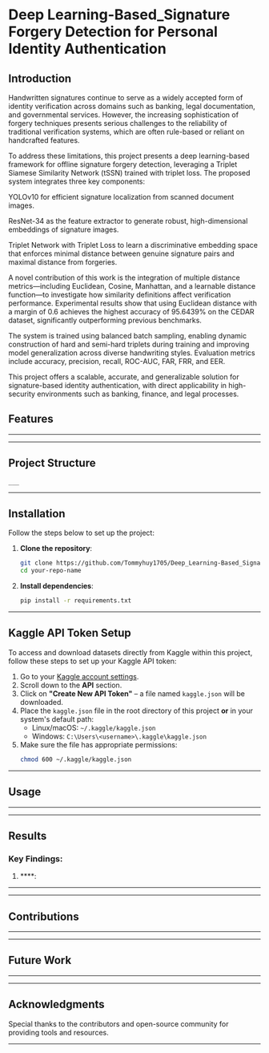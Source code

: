 # Deep Learning-Based_Signature Forgery Detection for Personal Identity Authentication
## Introduction  

Handwritten signatures continue to serve as a widely accepted form of identity verification across domains such as banking, legal documentation, and governmental services. However, the increasing sophistication of forgery techniques presents serious challenges to the reliability of traditional verification systems, which are often rule-based or reliant on handcrafted features.

To address these limitations, this project presents a deep learning-based framework for offline signature forgery detection, leveraging a Triplet Siamese Similarity Network (tSSN) trained with triplet loss. The proposed system integrates three key components:

YOLOv10 for efficient signature localization from scanned document images.

ResNet-34 as the feature extractor to generate robust, high-dimensional embeddings of signature images.

Triplet Network with Triplet Loss to learn a discriminative embedding space that enforces minimal distance between genuine signature pairs and maximal distance from forgeries.

A novel contribution of this work is the integration of multiple distance metrics—including Euclidean, Cosine, Manhattan, and a learnable distance function—to investigate how similarity definitions affect verification performance. Experimental results show that using Euclidean distance with a margin of 0.6 achieves the highest accuracy of 95.6439% on the CEDAR dataset, significantly outperforming previous benchmarks.

The system is trained using balanced batch sampling, enabling dynamic construction of hard and semi-hard triplets during training and improving model generalization across diverse handwriting styles. Evaluation metrics include accuracy, precision, recall, ROC-AUC, FAR, FRR, and EER.

This project offers a scalable, accurate, and generalizable solution for signature-based identity authentication, with direct applicability in high-security environments such as banking, finance, and legal processes.

## **Features**
___

---

## Project Structure  
```plaintext
___
```

---

## **Installation**
Follow the steps below to set up the project:

1. **Clone the repository**:  
   ```bash
   git clone https://github.com/Tommyhuy1705/Deep_Learning-Based_Signature_Forgery_Detection_for_Personal_Identity_Authentication.git
   cd your-repo-name
   ```

2. **Install dependencies**:  
   ```bash
   pip install -r requirements.txt
   ```

---

## **Kaggle API Token Setup**

To access and download datasets directly from Kaggle within this project, follow these steps to set up your Kaggle API token:

1. Go to your [Kaggle account settings](https://www.kaggle.com/account).
2. Scroll down to the **API** section.
3. Click on **"Create New API Token"** – a file named `kaggle.json` will be downloaded.
4. Place the `kaggle.json` file in the root directory of this project **or** in your system's default path:  
   - Linux/macOS: `~/.kaggle/kaggle.json`  
   - Windows: `C:\Users\<username>\.kaggle\kaggle.json`
5. Make sure the file has appropriate permissions:  
   ```bash
   chmod 600 ~/.kaggle/kaggle.json

---

## **Usage**
___

---

## **Results**
### Key Findings:
1. ****:

___
 
---

## **Contributions**
___

---

## **Future Work**
___

---

## **Acknowledgments**
Special thanks to the contributors and open-source community for providing tools and resources.

--- 


